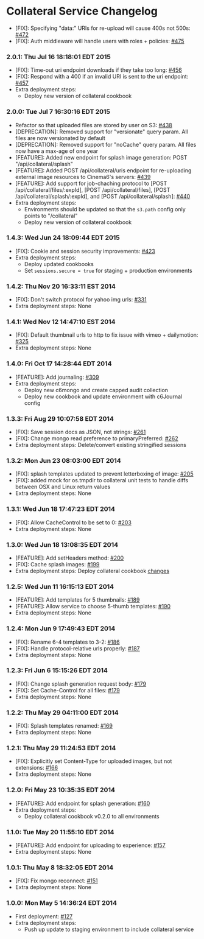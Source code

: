 # Collateral Service Changelog

* [FIX]: Specifying "data:" URIs for re-upload will cause 400s not 500s:
  [#472](https://github.com/cinema6/cwrx/issues/472)
* [FIX]: Auth middleware will handle users with roles + policies: [#475](https://github.com/cinema6/cwrx/pull/475)

### 2.0.1: Thu Jul 16 18:18:01 EDT 2015
* [FIX]: Time-out uri endpoint downloads if they take too long: [#456](https://github.com/cinema6/cwrx/issues/456)
* [FIX]: Respond with a 400 if an invalid URI is sent to the uri endpoint: [#457](https://github.com/cinema6/cwrx/issues/457)
* Extra deployment steps:
    * Deploy new version of collateral cookbook

### 2.0.0: Tue Jul  7 16:30:16 EDT 2015
* Refactor so that uploaded files are stored by user on S3: [#438](https://github.com/cinema6/cwrx/issues/438)
* [DEPRECATION]: Removed support for "versionate" query param. All files
  are now versionated by default
* [DEPRECATION]: Removed support for "noCache" query param. All files
  now have a max-age of one year
* [FEATURE]: Added new endpoint for splash image generation:
  POST "/api/collateral/splash"
* [FEATURE]: Added POST /api/collateral/uris endpoint for re-uploading
  external image resources to Cinema6's servers: [#439](https://github.com/cinema6/cwrx/issues/439)
* [FEATURE]: Add support for job-chaching protocol to
  [POST /api/collateral/files/:expId], [POST /api/collateral/files],
  [POST /api/collateral/splash/:expId], and
  [POST /api/collateral/splash]: [#440](https://github.com/cinema6/cwrx/issues/440)
* Extra deployment steps:
    * Environments should be updated so that the ```s3.path``` config
      only points to "/collateral"
    * Deploy new version of collateral cookbook

### 1.4.3: Wed Jun 24 18:09:44 EDT 2015
* [FIX]: Cookie and session security improvements: [#423](https://github.com/cinema6/cwrx/pull/423)
* Extra deployment steps:
    * Deploy updated cookbooks
    * Set `sessions.secure = true` for staging + production environments

### 1.4.2: Thu Nov 20 16:33:11 EST 2014
* [FIX]: Don't switch protocol for yahoo img urls: [#331](https://github.com/cinema6/cwrx/pull/331)
* Extra deployment steps: None

### 1.4.1: Wed Nov 12 14:47:10 EST 2014
* [FIX]: Default thumbnail urls to http to fix issue with vimeo + dailymotion: [#325](https://github.com/cinema6/cwrx/pull/325)
* Extra deployment steps: None

### 1.4.0: Fri Oct 17 14:28:44 EDT 2014
* [FEATURE]: Add journaling: [#309](https://github.com/cinema6/cwrx/pull/309)
* Extra deployment steps:
    * Deploy new c6mongo and create capped audit collection
    * Deploy new cookbook and update environment with c6Journal config

### 1.3.3: Fri Aug 29 10:07:58 EDT 2014
* [FIX]: Save session docs as JSON, not strings: [#261](https://github.com/cinema6/cwrx/pull/261)
* [FIX]: Change mongo read preference to primaryPreferred: [#262](https://github.com/cinema6/cwrx/pull/262)
* Extra deployment steps: Delete/convert existing stringified sessions

### 1.3.2: Mon Jun 23 08:03:00 EDT 2014
* [FIX]: splash templates updated to prevent letterboxing of image: [#205](https://github.com/cinema6/cwrx/pull/205)
* [FIX]: added mock for os.tmpdir to collateral unit tests to handle diffs between OSX and Linux return values
* Extra deployment steps: None

### 1.3.1: Wed Jun 18 17:47:23 EDT 2014
* [FIX]: Allow CacheControl to be set to 0: [#203](https://github.com/cinema6/cwrx/pull/203)
* Extra deployment steps: None

### 1.3.0: Wed Jun 18 13:08:35 EDT 2014
* [FEATURE]: Add setHeaders method: [#200](https://github.com/cinema6/cwrx/pull/200)
* [FIX]: Cache splash images: [#199](https://github.com/cinema6/cwrx/pull/199)
* Extra deployment steps: Deploy collateral cookbook [changes](https://bitbucket.org/cinema6/collateral/pull-request/6/added-extra-options-for-caching/diff)

### 1.2.5: Wed Jun 11 16:15:13 EDT 2014
* [FEATURE]: Add templates for 5 thumbnails: [#189](https://github.com/cinema6/cwrx/pull/189)
* [FEATURE]: Allow service to choose 5-thumb templates: [#190](https://github.com/cinema6/cwrx/pull/190)
* Extra deployment steps: None

### 1.2.4: Mon Jun  9 17:49:43 EDT 2014
* [FIX]: Rename 6-4 templates to 3-2: [#186](https://github.com/cinema6/cwrx/pull/186)
* [FIX]: Handle protocol-relative urls properly: [#187](https://github.com/cinema6/cwrx/pull/187)
* Extra deployment steps: None

### 1.2.3: Fri Jun  6 15:15:26 EDT 2014
* [FIX]: Change splash generation request body: [#179](https://github.com/cinema6/cwrx/pull/179)
* [FIX]: Set Cache-Control for all files: [#179](https://github.com/cinema6/cwrx/pull/179)
* Extra deployment steps: None

### 1.2.2: Thu May 29 04:11:00 EDT 2014
* [FIX]: Splash templates renamed: [#169](https://github.com/cinema6/cwrx/pull/169)
* Extra deployment steps: None

### 1.2.1: Thu May 29 11:24:53 EDT 2014
* [FIX]: Explicitly set Content-Type for uploaded images, but not extensions: [#166](https://github.com/cinema6/cwrx/pull/166)
* Extra deployment steps: None

### 1.2.0: Fri May 23 10:35:35 EDT 2014
* [FEATURE]: Add endpoint for splash generation: [#160](https://github.com/cinema6/cwrx/pull/160)
* Extra deployment steps:
    * Deploy collateral cookbook v0.2.0 to all environments

### 1.1.0: Tue May 20 11:55:10 EDT 2014
* [FEATURE]: Add endpoint for uploading to experience: [#157](https://github.com/cinema6/cwrx/pull/157)
* Extra deployment steps: None

### 1.0.1: Thu May  8 18:32:05 EDT 2014
* [FIX]: Fix mongo reconnect: [#151](https://github.com/cinema6/cwrx/pull/151)
* Extra deployment steps: None

### 1.0.0: Mon May  5 14:36:24 EDT 2014
* First deployment: [#127](https://github.com/cinema6/cwrx/pull/127)
* Extra deployment steps:
    * Push up update to staging environment to include collateral service
